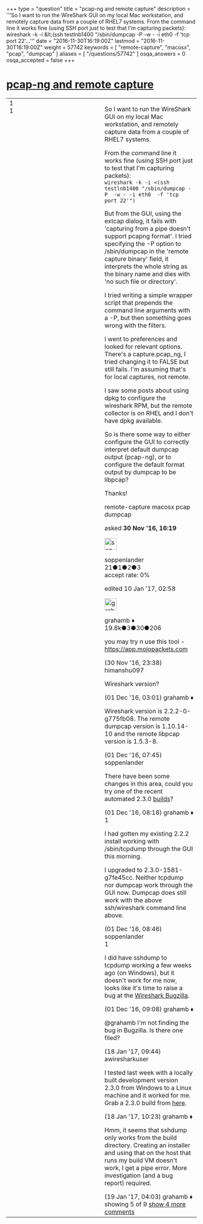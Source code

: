 +++
type = "question"
title = "pcap-ng and remote capture"
description = '''So I want to run the WireShark GUI on my local Mac workstation, and remotely capture data from a couple of RHEL7 systems. From the command line it works fine (using SSH port just to test that I&#x27;m capturing packets): wireshark -k -i &amp;lt;(ssh testlnb1400 &quot;/sbin/dumpcap -P -w - -i eth0 -f &#x27;tcp port 22&#x27;...'''
date = "2016-11-30T16:19:00Z"
lastmod = "2016-11-30T16:19:00Z"
weight = 57742
keywords = [ "remote-capture", "macosx", "pcap", "dumpcap" ]
aliases = [ "/questions/57742" ]
osqa_answers = 0
osqa_accepted = false
+++

<div class="headNormal">

# [pcap-ng and remote capture](/questions/57742/pcap-ng-and-remote-capture)

</div>

<div id="main-body">

<div id="askform">

<table id="question-table" style="width:100%;"><colgroup><col style="width: 50%" /><col style="width: 50%" /></colgroup><tbody><tr class="odd"><td style="width: 30px; vertical-align: top"><div class="vote-buttons"><div id="post-57742-score" class="post-score" title="current number of votes">1</div><div id="favorite-count" class="favorite-count">1</div></div></td><td><div id="item-right"><div class="question-body"><p>So I want to run the WireShark GUI on my local Mac workstation, and remotely capture data from a couple of RHEL7 systems.</p><p>From the command line it works fine (using SSH port just to test that I'm capturing packets):<br />
<code>wireshark -k -i &lt;(ssh testlnb1400 "/sbin/dumpcap -P  -w - -i eth0  -f 'tcp port 22'")</code></p><p>But from the GUI, using the extcap dialog, it fails with 'capturing from a pipe doesn't support pcapng format'. I tried specifying the -P option to /sbin/dumpcap in the 'remote capture binary' field, it interprets the whole string as the binary name and dies with 'no such file or directory'.</p><p>I tried writing a simple wrapper script that prepends the command line arguments with a -P, but then something goes wrong with the filters.</p><p>I went to preferences and looked for relevant options. There's a capture.pcap_ng, I tried changing it to FALSE but still fails. I'm assuming that's for local captures, not remote.</p><p>I saw some posts about using dpkg to configure the wireshark RPM, but the remote collector is on RHEL and I don't have dpkg available.</p><p>So is there some way to either configure the GUI to correctly interpret default dumpcap output (pcap-ng), or to configure the default format output by dumpcap to be libpcap?</p><p>Thanks!</p></div><div id="question-tags" class="tags-container tags">remote-capture macosx pcap dumpcap</div><div id="question-controls" class="post-controls"></div><div class="post-update-info-container"><div class="post-update-info post-update-info-user"><p>asked <strong>30 Nov '16, 16:19</strong></p><img src="https://secure.gravatar.com/avatar/0e5d23f6c927b1bb11d7b5ca766f22d2?s=32&amp;d=identicon&amp;r=g" class="gravatar" width="32" height="32" alt="soppenlander&#39;s gravatar image" /><p>soppenlander<br />
<span class="score" title="21 reputation points">21</span><span title="1 badges"><span class="badge1">●</span><span class="badgecount">1</span></span><span title="2 badges"><span class="silver">●</span><span class="badgecount">2</span></span><span title="3 badges"><span class="bronze">●</span><span class="badgecount">3</span></span><br />
<span class="accept_rate" title="Rate of the user&#39;s accepted answers">accept rate:</span> <span title="soppenlander has no accepted answers">0%</span> </br></p></div><div class="post-update-info post-update-info-edited"><p>edited 10 Jan '17, 02:58</p><img src="https://secure.gravatar.com/avatar/d2a7e24ca66604c749c7c88c1da8ff78?s=32&amp;d=identicon&amp;r=g" class="gravatar" width="32" height="32" alt="grahamb&#39;s gravatar image" /><p>grahamb ♦<br />
<span class="score" title="19834 reputation points"><span>19.8k</span></span><span title="3 badges"><span class="badge1">●</span><span class="badgecount">3</span></span><span title="30 badges"><span class="silver">●</span><span class="badgecount">30</span></span><span title="206 badges"><span class="bronze">●</span><span class="badgecount">206</span></span></p></div></div><div id="comments-container-57742" class="comments-container"><span id="57746"></span><div id="comment-57746" class="comment"><div id="post-57746-score" class="comment-score"></div><div class="comment-text"><p>you may try n use this tool - <a href="https://app.mojopackets.com">https://app.mojopackets.com</a></p></div><div id="comment-57746-info" class="comment-info"><span class="comment-age">(30 Nov '16, 23:38)</span> himanshu097</div></div><span id="57750"></span><div id="comment-57750" class="comment"><div id="post-57750-score" class="comment-score"></div><div class="comment-text"><p>Wireshark version?</p></div><div id="comment-57750-info" class="comment-info"><span class="comment-age">(01 Dec '16, 03:01)</span> grahamb ♦</div></div><span id="57759"></span><div id="comment-57759" class="comment"><div id="post-57759-score" class="comment-score"></div><div class="comment-text"><p>Wireshark version is 2.2.2-0-g775fb08. The remote dumpcap version is 1.10.14-10 and the remote libpcap version is 1.5.3-8.</p></div><div id="comment-57759-info" class="comment-info"><span class="comment-age">(01 Dec '16, 07:45)</span> soppenlander</div></div><span id="57760"></span><div id="comment-57760" class="comment not_top_scorer"><div id="post-57760-score" class="comment-score"></div><div class="comment-text"><p>There have been some changes in this area, could you try one of the recent automated 2.3.0 <a href="https://www.wireshark.org/download/automated/osx/">builds</a>?</p></div><div id="comment-57760-info" class="comment-info"><span class="comment-age">(01 Dec '16, 08:18)</span> grahamb ♦</div></div><span id="57761"></span><div id="comment-57761" class="comment"><div id="post-57761-score" class="comment-score">1</div><div class="comment-text"><p>I had gotten my existing 2.2.2 install working with /sbin/tcpdump through the GUI this morning.</p><p>I upgraded to 2.3.0-1581-g7fe45cc. Neither tcpdump nor dumpcap work through the GUI now. Dumpcap does still work with the above ssh/wireshark command line above.</p></div><div id="comment-57761-info" class="comment-info"><span class="comment-age">(01 Dec '16, 08:46)</span> soppenlander</div></div><span id="57762"></span><div id="comment-57762" class="comment"><div id="post-57762-score" class="comment-score">1</div><div class="comment-text"><p>I did have sshdump to tcpdump working a few weeks ago (on Windows), but it doesn't work for me now, looks like it's time to raise a bug at the <a href="https://bugs.wireshark.org">Wireshark Bugzilla</a>.</p></div><div id="comment-57762-info" class="comment-info"><span class="comment-age">(01 Dec '16, 09:08)</span> grahamb ♦</div></div><span id="58872"></span><div id="comment-58872" class="comment not_top_scorer"><div id="post-58872-score" class="comment-score"></div><div class="comment-text"><p>@grahamb I'm not finding the bug in Bugzilla. Is there one filed?</p></div><div id="comment-58872-info" class="comment-info"><span class="comment-age">(18 Jan '17, 09:44)</span> awiresharkuser</div></div><span id="58873"></span><div id="comment-58873" class="comment not_top_scorer"><div id="post-58873-score" class="comment-score"></div><div class="comment-text"><p>I tested last week with a locally built development version 2.3.0 from Windows to a Linux machine and it worked for me. Grab a 2.3.0 build from <a href="https://www.wireshark.org/download/automated/">here</a>.</p></div><div id="comment-58873-info" class="comment-info"><span class="comment-age">(18 Jan '17, 10:23)</span> grahamb ♦</div></div><span id="58880"></span><div id="comment-58880" class="comment not_top_scorer"><div id="post-58880-score" class="comment-score"></div><div class="comment-text"><p>Hmm, it seems that sshdump only works from the build directory. Creating an installer and using that on the host that runs my build VM doesn't work, I get a pipe error. More investigation (and a bug report) required.</p></div><div id="comment-58880-info" class="comment-info"><span class="comment-age">(19 Jan '17, 04:03)</span> grahamb ♦</div></div></div><div id="comment-tools-57742" class="comment-tools"><span class="comments-showing"> showing 5 of 9 </span> <a href="#" class="show-all-comments-link">show 4 more comments</a></div><div class="clear"></div><div id="comment-57742-form-container" class="comment-form-container"></div><div class="clear"></div></div></td></tr></tbody></table>

</div>

</div>

